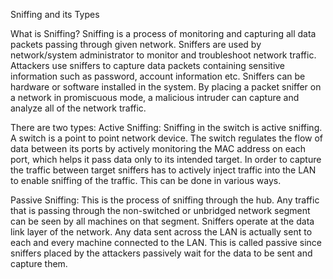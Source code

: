  Sniffing and its Types
 
 What is Sniffing?
Sniffing is a process of monitoring and capturing all data packets passing through given network. Sniffers are used by network/system administrator to monitor and troubleshoot network traffic. Attackers use sniffers to capture data packets containing sensitive information such as password, account information etc. Sniffers can be hardware or software installed in the system. By placing a packet sniffer on a network in promiscuous mode, a malicious intruder can capture and analyze all of the network traffic.

There are two types:
Active Sniffing:
Sniffing in the switch is active sniffing. A switch is a point to point network device. The switch regulates the flow of data between its ports by actively monitoring the MAC address on each port, which helps it pass data only to its intended target. In order to capture the traffic between target sniffers has to actively inject traffic into the LAN to enable sniffing of the traffic.  This can be done in various ways.

Passive Sniffing:
This is the process of sniffing through the hub. Any traffic that is passing through the non-switched or unbridged network segment can be seen by all machines on that segment. Sniffers operate at the data link layer of the network. Any data sent across the LAN is actually sent to each and every machine connected to the LAN. This is called passive since sniffers placed by the attackers passively wait for the data to be sent and capture them.
